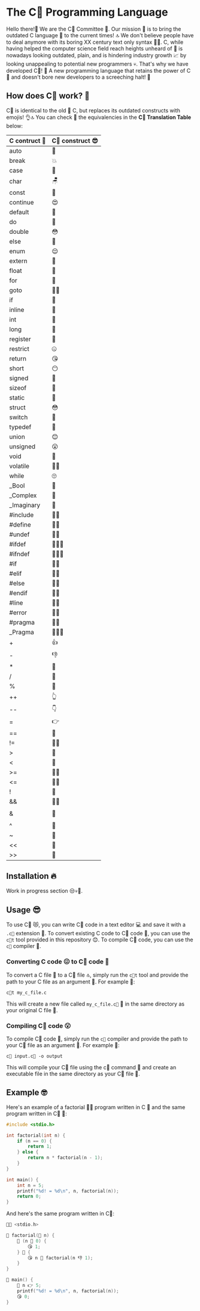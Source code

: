 # The C💯 Programming Language
Hello there!👋 We are the C💯 Committee 🙌. Our mission 🚀 is to bring the outdated C language 🥱
to the current times! 🔝 We don't believe people have to deal anymore with its boring XX century
text only syntax 🙅‍♀️. C, while having helped the computer science field reach heights
unheard of 👏 is nowadays looking outdated, plain, and is hindering industry growth 📈 by
looking unappealing to potential new programmers 💀. That's why we have developed C💯! 🤘 A
new programming language that retains the power of C 💪 and doesn't bore new developers to
a screeching halt! 🤭

## How does C💯 work? 🤔
C💯 is identical to the old 👴 C, but replaces its outdated constructs with emojis! 👌🔝
You can check 🧐 the equivalencies in the **C💯 Translation Table** below:

| C contruct 🤢  | C💯 construct 😎 |
|----------------|------------------|
| auto           | 🚗               |
| break          | 💥               |
| case           | 🧐               |
| char           | 🪑               |
| const          | 🗿               |
| continue       | 😍               |
| default        | 🥱               |
| do             | 🫡               |
| double         | 😳               |
| else           | 🤷               |
| enum           | 😌               |
| extern         | 🤯               |
| float          | 🚢               |
| for            | 🤭               |
| goto           | 🚶‍♀️        |
| if             | 🤔               |
| inline         | 🫣               |
| int            | 🤤               |
| long           | 🤥               |
| register       | 🤑               |
| restrict       | 🤐               |
| return         | 😘               |
| short          | 😶               |
| signed         | 🤫               |
| sizeof         | 👀               |
| static         | 🥶               |
| struct         | 😳               |
| switch         | 🤬               |
| typedef        | 🥸               |
| union          | 😊               |
| unsigned       | 😮               |
| void           | 🫥               |
| volatile       | 😶‍🌫️       |
| while          | 🙄               |
| _Bool          | 🤖               |
| _Complex       | 🫠               |
| _Imaginary     | 👻               |
| #include       | 🤣🥳             |
| #define        | 🤣🤓             |
| #undef         | 🤣🥴             |
| #ifdef         | 🤣🤔🤓           |
| #ifndef        | 🤣🤔🥴           |
| #if            | 🤣🤔             |
| #elif          | 🤣🤨             |
| #else          | 🤣🤷             |
| #endif         | 🤣😵             |
| #line          | 🤣😙             |
| #error         | 🤣💀             |
| #pragma        | 🤣🥲             |
| _Pragma        | 🤣🥲😎           |
| +              | 👍               |
| -              | 👎               |
| *              | 🙌               |
| /              | 🖖               |
| %              | 💩               |
| ++             | 👆               |
| --             | 👇               |
| =              | 👉               |
| ==             | 🤝               |
| !=             | 🖕🤝             |
| >              | 🤙               |
| <              | 🤘               |
| >=             | 🤙🤝             |
| <=             | 🤘🤝             |
| !              | 🖕               |
| &&             | 🤞🤞             |
| ||             | ✌️✌️             |
| &              | 🤞               |
| |              | ✌️               |
| ^              | 🤌               |
| ~              | 🫰               |
| <<             | 🤛               |
| >>             | 🤜               |

## Installation 🔥
Work in progress section 😒💀🥲.

## Usage 😎
To use C💯 😻, you can write C💯 code in a text editor 💻 and save it with a `.c💯` 
extension 💾. To convert existing C code to C💯 code 🥰, you can use the `c💯t` tool
provided in this repository 😊. To compile C💯 code, you can use the `c💯` compiler 🥳.

### Converting C code 😖 to C💯 code 🥵
To convert a C file 💩 to a C💯 file 🔝, simply run the `c💯t` tool and provide the
path to your C file as an argument 🫶. For example 👀:

```
c💯t my_c_file.c
```

This will create a new file called `my_c_file.c💯` 🙌 in the same directory as your
original C file 🤗.

### Compiling C💯 code 😮
To compile C💯 code 🤘, simply run the `c💯` compiler and provide the path to your C💯
file as an argument 🤝. For example 👀:

```
c💯 input.c💯 -o output
```

This will compile your C💯 file using the c💯 command 🫡 and create an executable file
in the same directory as your C💯 file 🤯.

## Example 🤓
Here's an example of a factorial 😵‍💫 program written in C 🥶 and the same program
written in C💯 👏:

``` c
#include <stdio.h>

int factorial(int n) {
    if (n == 0) {
        return 1;
    } else {
        return n * factorial(n - 1);
    }
}

int main() {
    int n = 5;
    printf("%d! = %d\n", n, factorial(n));
    return 0;
}
```

And here's the same program written in C💯:

``` c
🤣🥳 <stdio.h>

🤤 factorial(🤤 n) {
    🤔 (n 🤝 0) {
        😘 1;
    } 🤷 {
        😘 n 🙌 factorial(n 👎 1);
    }
}

🤤 main() {
    🤤 n 👉 5;
    printf("%d! = %d\n", n, factorial(n));
    😘 0;
}

```
